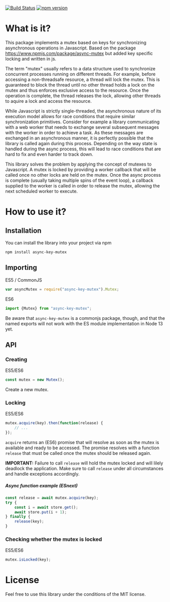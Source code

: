 [![Build Status](https://travis-ci.org/m-ramp/async-key-mutex.svg?branch=master)](https://travis-ci.org/m-ramp/async-key-mutex)
[![npm version](https://badge.fury.io/js/async-key-mutex.svg)](https://badge.fury.io/js/async-key-mutex)

# What is it?

This package implements a mutex based on keys for synchronizing asynchronous operations in
Javascript.
Based on the package https://www.npmjs.com/package/async-mutex but added key specific locking and written in js.

The term "mutex" usually refers to a data structure used to synchronize
concurrent processes running on different threads. For example, before accessing
a non-threadsafe resource, a thread will lock the mutex. This is guaranteed
to block the thread until no other thread holds a lock on the mutex and thus
enforces exclusive access to the resource. Once the operation is complete, the
thread releases the lock, allowing other threads to aquire a lock and access the
resource.

While Javascript is strictly single-threaded, the asynchronous nature of its
execution model allows for race conditions that require similar synchronization
primitives. Consider for example a library communicating with a web worker that
needs to exchange several subsequent messages with the worker in order to achieve
a task. As these messages are exchanged in an asynchronous manner, it is perfectly
possible that the library is called again during this process. Depending on the
way state is handled during the async process, this will lead to race conditions
that are hard to fix and even harder to track down.

This library solves the problem by applying the concept of mutexes to Javascript.
A mutex is locked by providing a worker callback that will be called once no other locks
are held on the mutex. Once the async process is complete (usually taking multiple
spins of the event loop), a callback supplied to the worker is called in order
to release the mutex, allowing the next scheduled worker to execute.

# How to use it?

## Installation

You can install the library into your project via npm

    npm install async-key-mutex

## Importing

ES5 / CommonJS

```javascript
var asyncMutex = require("async-key-mutex").Mutex;
```

ES6

```javascript
import {Mutex} from "async-key-mutex";
```

Be aware that `async-key-mutex` is a commonjs package, though, and that the named exports will not work with the ES module implementation in Node 13 yet.

## API

### Creating

ES5/ES6

```javascript
const mutex = new Mutex();
```

Create a new mutex.

### Locking

ES5/ES6

```javascript
mutex.acquire(key).then(function(release) {
    // ...
});
```

`acquire` returns an (ES6) promise that will resolve as soon as the mutex is
available and ready to be accessed. The promise resolves with a function `release` that
must be called once the mutex should be released again.

**IMPORTANT:** Failure to call `release` will hold the mutex locked and will
lilely deadlock the application. Make sure to call `release` under all circumstances
and handle exceptions accordingly.

##### Async function example (ESnext)

```javascript
const release = await mutex.acquire(key);
try {
    const i = await store.get();
    await store.put(i + 1);
} finally {
    release(key);
}
```

### Checking whether the mutex is locked

ES5/ES6

```javascript
mutex.isLocked(key);
```

# License

Feel free to use this library under the conditions of the MIT license.
